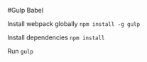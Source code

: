 #Gulp Babel

Install webpack globally
`npm install -g gulp`

Install dependencies
`npm install`

Run
`gulp`

